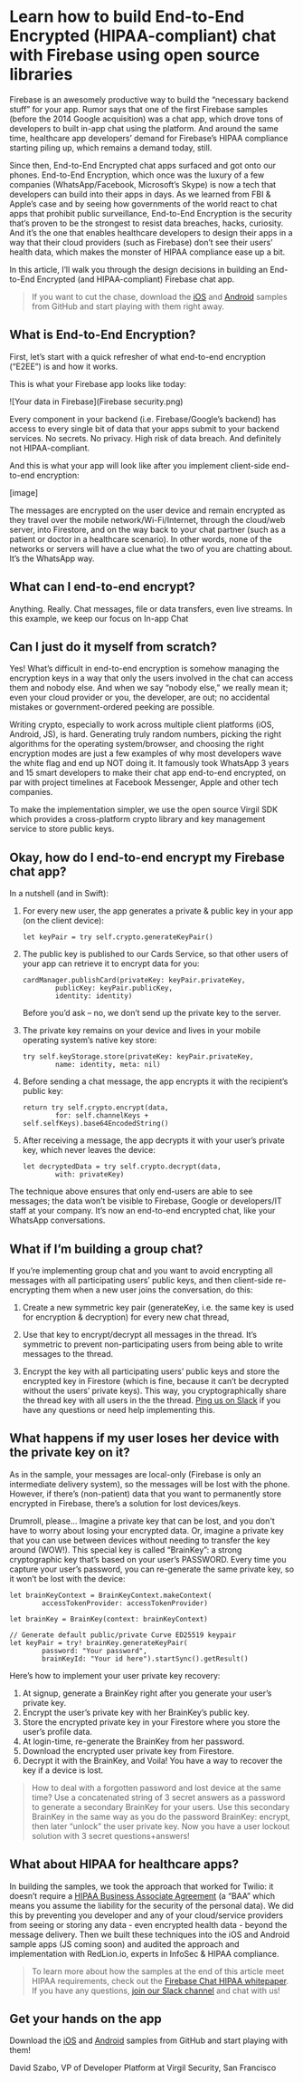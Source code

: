 # Learn how to build End-to-End Encrypted (HIPAA-compliant) chat with Firebase using open source libraries

Firebase is an awesomely productive way to build the “necessary backend stuff” for your app. Rumor says that one of the first Firebase samples (before the 2014 Google acquisition) was a chat app, which drove tons of developers to built in-app chat using the platform. And around the same time, healthcare app developers’ demand for Firebase’s HIPAA compliance starting piling up, which remains a demand today, still.

Since then, End-to-End Encrypted chat apps surfaced and got onto our phones. End-to-End Encryption, which once was the luxury of a few companies (WhatsApp/Facebook, Microsoft’s Skype) is now a tech that developers can build into their apps in days. As we learned from FBI & Apple’s case and by seeing how governments of the world react to chat apps that prohibit public surveillance, End-to-End Encryption is the security that’s proven to be the strongest to resist data breaches, hacks, curiosity. And it’s the one that enables healthcare developers to design their apps in a way that their cloud providers (such as Firebase) don’t see their users’ health data, which makes the monster of HIPAA compliance ease up a bit.

In this article, I’ll walk you through the design decisions in building an End-to-End Encrypted (and HIPAA-compliant) Firebase chat app.

> If you want to cut the chase, download the [iOS](https://github.com/VirgilSecurity/demo-firebase-ios) and [Android](https://github.com/VirgilSecurity/demo-firebase-ios) samples from GitHub and start playing with them right away.

## What is End-to-End Encryption?

First, let’s start with a quick refresher of what end-to-end encryption (“E2EE”) is and how it works.

This is what your Firebase app looks like today:

![Your data in Firebase](Firebase security.png)

Every component in your backend (i.e. Firebase/Google’s backend) has access to every single bit of data that your apps submit to your backend services. No secrets. No privacy. High risk of data breach. And definitely not HIPAA-compliant.

And this is what your app will look like after you implement client-side end-to-end encryption:

[image]

The messages are encrypted on the user device and remain encrypted as they travel over the mobile network/Wi-Fi/Internet, through the cloud/web server, into Firestore, and on the way back to your chat partner (such as a patient or doctor in a healthcare scenario). In other words, none of the networks or servers will have a clue what the two of you are chatting about. It’s the WhatsApp way.

## What can I end-to-end encrypt?

Anything. Really. Chat messages, file or data transfers, even live streams. In this example, we keep our focus on In-app Chat

## Can I just do it myself from scratch?

Yes! What’s difficult in end-to-end encryption is somehow managing the encryption keys in a way that only the users involved in the chat can access them and nobody else. And when we say “nobody else,” we really mean it; even your cloud provider or you, the developer, are out; no accidental mistakes or government-ordered peeking are possible.

Writing crypto, especially to work across multiple client platforms (iOS, Android, JS), is hard. Generating truly random numbers, picking the right algorithms for the operating system/browser, and choosing the right encryption modes are just a few examples of why most developers wave the white flag and end up NOT doing it. It famously took WhatsApp 3 years and 15 smart developers to make their chat app end-to-end encrypted, on par with project timelines at Facebook Messenger, Apple and other tech companies.

To make the implementation simpler, we use the open source Virgil SDK which provides a cross-platform crypto library and key management service to store public keys.

## Okay, how do I end-to-end encrypt my Firebase chat app?

In a nutshell (and in Swift):
 
1. For every new user, the app generates a private & public key in your app (on the client device):

    ```
    let keyPair = try self.crypto.generateKeyPair()
    ```

2. The public key is published to our Cards Service, so that other users of your app can retrieve it to encrypt data for you:

    ```
    cardManager.publishCard(privateKey: keyPair.privateKey,
            publicKey: keyPair.publicKey,
            identity: identity) 
    ```

	Before you’d ask – no, we don’t send up the private key to the server.

3. The private key remains on your device and lives in your mobile operating system’s native key store:

    ```
	try self.keyStorage.store(privateKey: keyPair.privateKey, 
            name: identity, meta: nil)
    ```
    
4. Before sending a chat message, the app encrypts it with the recipient’s public key:

	```
	return try self.crypto.encrypt(data, 
            for: self.channelKeys + self.selfKeys).base64EncodedString()
    ```
    
5. After receiving a message, the app decrypts it with your user’s private key, which never leaves the device:

    ```
	let decryptedData = try self.crypto.decrypt(data, 
            with: privateKey)
    ```
    
The technique above ensures that only end-users are able to see messages; the data won’t be visible to Firebase, Google or developers/IT staff at your company. It’s now an end-to-end encrypted chat, like your WhatsApp conversations.

## What if I’m building a group chat?

If you’re implementing group chat and you want to avoid encrypting all messages with all participating users’ public keys, and then client-side re-encrypting them when a new user joins the conversation, do this:

1. Create a new symmetric key pair (generateKey, i.e. the same key is used for encryption & decryption) for every new chat thread,

2. Use that key to encrypt/decrypt all messages in the thread. It’s symmetric to prevent non-participating users from being able to write messages to the thread.

3. Encrypt the key with all participating users’ public keys and store the encrypted key in Firestore (which is fine, because it can’t be decrypted without the users’ private keys). This way, you cryptographically share the thread key with all users in the the thread. [Ping us on Slack](https://join.slack.com/t/virgilsecurity/shared_invite/enQtMjg4MDE4ODM3ODA4LTc2OWQwOTQ3YjNhNTQ0ZjJiZDc2NjkzYjYxNTI0YzhmNTY2ZDliMGJjYWQ5YmZiOGU5ZWEzNmJiMWZhYWVmYTM) if you have any questions or need help implementing this.

## What happens if my user loses her device with the private key on it?

As in the sample, your messages are local-only (Firebase is only an intermediate delivery system), so the messages will be lost with the phone. However, if there’s (non-patient) data that you want to permanently store encrypted in Firebase, there’s a solution for lost devices/keys.

Drumroll, please… Imagine a private key that can be lost, and you don't have to worry about losing your encrypted data. Or, imagine a private key that you can use between devices without needing to transfer the key around (WOW!). This special key is called “BrainKey”: a strong cryptographic key that’s based on your user’s PASSWORD. Every time you capture your user’s password, you can re-generate the same private key, so it won’t be lost with the device:

```
let brainKeyContext = BrainKeyContext.makeContext(
        accessTokenProvider: accessTokenProvider)

let brainKey = BrainKey(context: brainKeyContext)

// Generate default public/private Curve ED25519 keypair
let keyPair = try! brainKey.generateKeyPair(
        password: "Your password", 
        brainKeyId: "Your id here").startSync().getResult()
```

Here’s how to implement your user private key recovery:

1. At signup, generate a BrainKey right after you generate your user’s private key.
2. Encrypt the user’s private key with her BrainKey’s public key.
3. Store the encrypted private key in your Firestore where you store the user’s profile data.
4. At login-time, re-generate the BrainKey from her password.
5. Download the encrypted user private key from Firestore.
6. Decrypt it with the BrainKey, and Voila! You have a way to recover the key if a device is lost.
 
> How to deal with a forgotten password and lost device at the same time? Use a concatenated string of 3 secret answers as a password to generate a secondary BrainKey for your users. Use this secondary BrainKey in the same way as you do the password BrainKey: encrypt, then later “unlock” the user private key. Now you have a user lockout solution with 3 secret questions+answers!

## What about HIPAA for healthcare apps?

In building the samples, we took the approach that worked for Twilio: it doesn’t require a [HIPAA Business Associate Agreement](https://www.hhs.gov/hipaa/for-professionals/covered-entities/sample-business-associate-agreement-provisions/index.html) (a “BAA” which means you assume the liability for the security of the personal data). We did this by preventing you developer and any of your cloud/service providers from seeing or storing any data - even encrypted health data - beyond the message delivery. Then we built these techniques into the iOS and Android sample apps (JS coming soon) and audited the approach and implementation with RedLion.io, experts in InfoSec & HIPAA compliance.

> To learn more about how the samples at the end of this article meet HIPAA requirements, check out the [Firebase Chat HIPAA whitepaper](https://virgilsecurity.com/wp-content/uploads/2018/07/Firebase-HIPAA-Chat-Whitepaper-Virgil-Security.pdf). If you have any questions, [join our Slack channel](https://join.slack.com/t/virgilsecurity/shared_invite/enQtMjg4MDE4ODM3ODA4LTc2OWQwOTQ3YjNhNTQ0ZjJiZDc2NjkzYjYxNTI0YzhmNTY2ZDliMGJjYWQ5YmZiOGU5ZWEzNmJiMWZhYWVmYTM) and chat with us!

## Get your hands on the app

Download the [iOS](https://github.com/VirgilSecurity/demo-firebase-ios) and [Android](https://github.com/VirgilSecurity/demo-firebase-ios) samples from GitHub and start playing with them!

David Szabo, VP of Developer Platform at Virgil Security, San Francisco
